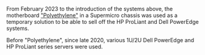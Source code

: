 From February 2023 to the introduction of the systems above, the motherboard ["Polyethylene"](../pc_pe/) in a Supermicro chassis was used as a temporary solution to be able to sell off the HP ProLiant and Dell PowerEdge systems.

Before "Polyethylene", since late 2020, various 1U/2U Dell PowerEdge and HP ProLiant series servers were used.